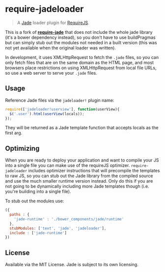 # require-jadeloader
> A [Jade](http://jade-lang.com/) loader plugin for [RequireJS](http://requirejs.org).

This is a fork of **[require-jade](https://github.com/deedubs/require-jade)** that does not include the whole jade library (it's a bower dependency instead), so you don't have to use buildPragmas but can simply stub out the modules not needed in a built version (this was not yet available when the original loader was written).

In development, it uses XMLHttpRequest to fetch the `.jade` files, so you can only fetch files that are on the same domain as the HTML page, and most browsers place restrictions on using XMLHttpRequest from local file URLs, so use a web server to serve your `.jade` files.

## Usage

Reference Jade files via the `jadeloader!` plugin name:
```javascript
require(['jadeloader!userview'], function(userView){
  $('.user').html(userView(locals));
});
```

They will be returned as a Jade template function that accepts locals as the first arg.

## Optimizing

When you are ready to deploy your application and want to compile your JS into a single file you can make use of the requireJS optimizer. `require-jadeloader` includes optimizer instructions that will precompile the templates to raw JS, so you can stub out the Jade library from the compiled source and use the much smaller runtime version instead.  Only do this if you are not going to be dynamically including more Jade templates though (i.e. you're building into a single file).

To stub out the modules use:

```javascript
({
  paths : {
    'jade-runtime' : './bower_components/jade/runtime'
  },
  stubModules: ['text', 'jade', 'jadeloader'],
  include : ['jade-runtime']
})
```

## License
Available via the MIT License. Jade is subject to its own licensing.